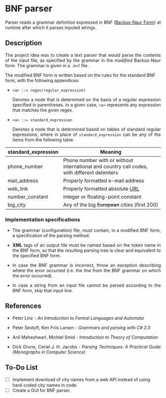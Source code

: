 # BNF parser
<p align="justify">Parser reads a grammar definition expressed in BNF (<a href="https://en.wikipedia.org/wiki/Backus%E2%80%93Naur_form">Backus-Naur Form</a>) at runtime after which it parses inputed strings.</p>

## Description
<p align="justify">The project idea was to create a text parser that would parse the contents of the input file, as specified by the grammar in the <i>modified</i> Backus-Naur form. The grammar is given in a <code>.bnf</code> file.<br>

The modified BNF form is written based on the rules for the standard BNF form, with the following appendices:</p>

- `<a> ::= regex(regular_expression)` <p align="justify">Denotes a node that is determined on the basis of a regular expression specified in parentheses. In a given case, `<a>` represents any expression that matches the given regex.</p>
- `<a> ::= standard_expression` <p align="justify">Denotes a node that is determined based on tables of standard regular expressions, where in place of <code>standard_expression</code> can be any of the items from the following table.</p>

standard_expression | Meaning 
---|---
phone_number | Phone number with or without international and country call codes, with different delimiters
mail_address | Properly formatted e-mail address
web_link | Properly formatted absolute [URL](https://en.wikipedia.org/wiki/URL)
number_constant | Integer or floating-point constant
big_city | Any of the big ~~European~~ cities (first 200)

### Implementation specifications
- <p align="justify">The grammar (configuration) file, must contain, in a modified BNF form, a specification of the parsing method.</p>
- <p align="justify"><b>XML</b> tags of an output file must be named based on the token name in the BNF form, so that the resulting parsing tree is clear and equivalent to the specified BNF form.</p>
- <p align="justify">In case the BNF grammar is incorrect, throw an exception describing where the error occurred (i.e. the line from the BNF grammar on which the error occurred).
- <p align="justify">In case a string from an input file cannot be parsed according to the BNF form, skip that input line.</p>

## References
<ul>
<li><p align="justify">Peter Linz - <i>An Introduction to Formal Languages and Automata</i></p></li>
<li><p align="justify">Peter Sestoft, Ken Friis Larsen - <i>Grammars and parsing with C# 2.0</i></p></li>
<li><p align="justify">Anil Maheshwari, Michiel Smid - <i>Introduction to Theory of Computation</i></p></li>
<li><p align="justify">Dick Grune, Ceriel J. H. Jacobs - <i>Parsing Techniques: A Practical Guide (Monographs in Computer Science)</i></p></li>
</ul>

## To-Do List
- [ ] Implement download of city names from a web API instead of using hard-coded city names in code.
- [ ] Create a GUI for BNF parser.